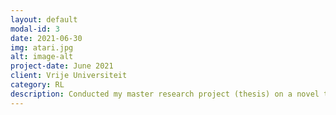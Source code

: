```yaml
---
layout: default
modal-id: 3
date: 2021-06-30
img: atari.jpg
alt: image-alt
project-date: June 2021
client: Vrije Universiteit
category: RL
description: Conducted my master research project (thesis) on a novel transfer learning approach for model-based reinforcement learning agents. (<a href="https://arxiv.org/abs/2111.11525">NeurIPS 2021 workshoplink text</a>) 
---
```

